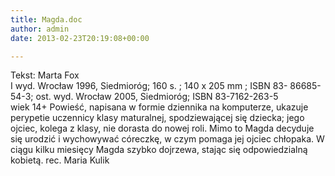 ```yaml
---
title: Magda.doc
author: admin
date: 2013-02-23T20:19:08+00:00

---
```


  Tekst: Marta Fox<br /> I wyd. Wrocław 1996, Siedmioróg; 160 s. ; 140 x 205 mm ; ISBN 83- 86685-54-3; ost. wyd. Wrocław 2005, Siedmioróg; ISBN 83-7162-263-5<br /> wiek 14+
Powieść, napisana w formie dziennika na komputerze, ukazuje perypetie uczennicy klasy maturalnej, spodziewającej się dziecka; jego ojciec, kolega z klasy, nie dorasta do nowej roli. Mimo to Magda decyduje się urodzić i wychowywać córeczkę, w czym pomaga jej ojciec chłopaka. W ciągu kilku miesięcy Magda szybko dojrzewa, stając się odpowiedzialną kobietą.
rec. Maria Kulik
